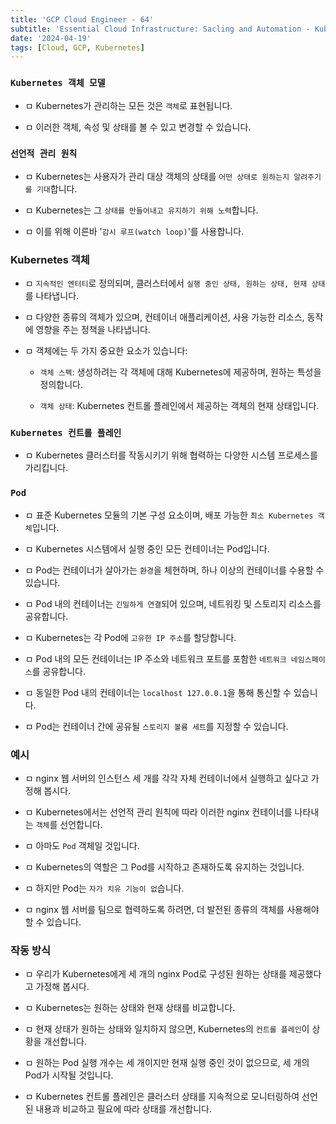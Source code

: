 ```yaml
---
title: 'GCP Cloud Engineer - 64'
subtitle: 'Essential Cloud Infrastructure: Sacling and Automation - Kubernetis Concepts'
date: '2024-04-19'
tags: [Cloud, GCP, Kubernetes]
---
```


### **`Kubernetes 객체 모델`**

- ㅁ Kubernetes가 관리하는 모든 것은 `객체`로 표현됩니다.

- ㅁ 이러한 객체, 속성 및 상태를 볼 수 있고 변경할 수 있습니다.

### **`선언적 관리 원칙`**

- ㅁ Kubernetes는 사용자가 관리 대상 객체의 상태를 `어떤 상태로 원하는지 알려주기를 기대`합니다.

- ㅁ Kubernetes는 그 `상태를 만들어내고 유지하기 위해 노력`합니다.

- ㅁ 이를 위해 이른바 '`감시 루프(watch loop)`'를 사용합니다.

### **Kubernetes 객체**

- ㅁ `지속적인 엔터티`로 정의되며, 클러스터에서 `실행 중인 상태, 원하는 상태, 현재 상태`를 나타냅니다.

- ㅁ 다양한 종류의 객체가 있으며, 컨테이너 애플리케이션, 사용 가능한 리소스, 동작에 영향을 주는 정책을 나타냅니다.

- ㅁ 객체에는 두 가지 중요한 요소가 있습니다:

  - `객체 스펙`: 생성하려는 각 객체에 대해 Kubernetes에 제공하며, 원하는 특성을 정의합니다.

  - `객체 상태`: Kubernetes 컨트롤 플레인에서 제공하는 객체의 현재 상태입니다.

### **`Kubernetes 컨트롤 플레인`**

- ㅁ Kubernetes 클러스터를 작동시키기 위해 협력하는 다양한 시스템 프로세스를 가리킵니다.

### **`Pod`**

- ㅁ 표준 Kubernetes 모듈의 기본 구성 요소이며, 배포 가능한 `최소 Kubernetes 객체`입니다.

- ㅁ Kubernetes 시스템에서 실행 중인 모든 컨테이너는 Pod입니다.

- ㅁ Pod는 컨테이너가 살아가는 `환경`을 체현하며, 하나 이상의 컨테이너를 수용할 수 있습니다.

- ㅁ Pod 내의 컨테이너는 `긴밀하게 연결`되어 있으며, 네트워킹 및 스토리지 리소스를 공유합니다.

- ㅁ Kubernetes는 각 Pod에 `고유한 IP 주소`를 할당합니다.

- ㅁ Pod 내의 모든 컨테이너는 IP 주소와 네트워크 포트를 포함한 `네트워크 네임스페이스`를 공유합니다.

- ㅁ 동일한 Pod 내의 컨테이너는 `localhost 127.0.0.1`을 통해 통신할 수 있습니다.

- ㅁ Pod는 컨테이너 간에 공유될 `스토리지 볼륨 세트`를 지정할 수 있습니다.

### **예시**


- ㅁ nginx 웹 서버의 인스턴스 세 개를 각각 자체 컨테이너에서 실행하고 싶다고 가정해 봅시다.

- ㅁ Kubernetes에서는 선언적 관리 원칙에 따라 이러한 nginx 컨테이너를 나타내는 `객체`를 선언합니다.

- ㅁ 아마도 `Pod` 객체일 것입니다.

- ㅁ Kubernetes의 역할은 그 Pod를 시작하고 존재하도록 유지하는 것입니다.

- ㅁ 하지만 Pod는 `자가 치유 기능이 없`습니다.

- ㅁ nginx 웹 서버를 팀으로 협력하도록 하려면, 더 발전된 종류의 객체를 사용해야 할 수 있습니다.

### **작동 방식**


- ㅁ 우리가 Kubernetes에게 세 개의 nginx Pod로 구성된 원하는 상태를 제공했다고 가정해 봅시다.

- ㅁ Kubernetes는 원하는 상태와 현재 상태를 비교합니다.

- ㅁ 현재 상태가 원하는 상태와 일치하지 않으면, Kubernetes의 `컨트롤 플레인`이 상황을 개선합니다.

- ㅁ 원하는 Pod 실행 개수는 세 개이지만 현재 실행 중인 것이 없으므로, 세 개의 Pod가 시작될 것입니다.

- ㅁ Kubernetes 컨트롤 플레인은 클러스터 상태를 지속적으로 모니터링하여 선언된 내용과 비교하고 필요에 따라 상태를 개선합니다.